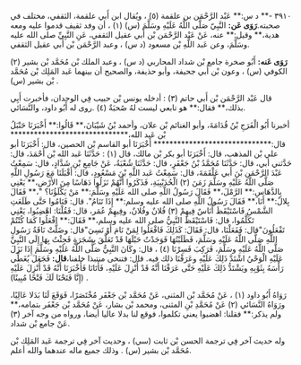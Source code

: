 ٣٩١٠ -** د س:** عَبْد الرَّحْمَن بن علقمة (٥) ، ويُقال ابن أَبي علقمة، الثقفي، مختلف في صحبته.**رَوَى عَن:** النَّبِيّ صَلَّى اللَّهُ عَلَيْهِ وسَلَّمَ (س) (١) ، أن وفد ثقيف قدموا عليه ومعه هدية،** وقيل:** عنه، عَنْ عَبْد الرَّحْمَن بْن أَبي عقيل الثقفي، عَنِ النَّبِيِّ صلى الله عليه وسَلَّمَ، وعن عَبد اللَّهِ بْن مسعود (د س) ، وعبد الرَّحْمَن بْن أَبي عقيل الثقفي.

**رَوَى عَنه:** أَبُو صخرة جامع بْن شداد المحاربي (د س) ، وعبد الملك بْن مُحَمَّد بْن بشير (٢) الكوفي (س) ، وعون بْن أَبي جحيفة، وأبو حذيفة، والصحيح أن بينهما عَبد المَلِك بْن مُحَمَّد بْن بشير (س) .

قال عَبْد الرَّحْمَن بْن أَبي حاتم (٣) : أدخله يونس بْن حبيب فِي الوحدان، فأخبرت أَبِي بذلك،** فقال:** هو تابعي ليست لهُ صُحبَةٌ (٤) .روى له أَبُو داود، والنَّسَائي.

أخبرنا أَبُو الْفَرَجِ بْنُ قُدَامَةَ، وأبو الغنائم بْن علان، وأحمد بْنُ شَيْبَانَ،** قَالُوا:** أَخْبَرَنَا حَنْبَلُ بْن عَبد الله،****************************** قال:****************************** أَخْبَرَنَا أبو القاسم بْن الحصين، قال: أَخْبَرَنَا أبو علي بْن المذهب، قال: أَخْبَرَنَا أبو بكر بْن مالك، قال (١) : حَدَّثَنَا عَبد الله بْن أَحْمَدَ، قال: حَدَّثني أبي، قال: حَدَّثَنَا مُحَمَّدُ بْنُ جَعْفَرٍ، قال: حَدَّثَنَا شُعْبَةُ، عَنْ جَامِعِ بْنِ شَدَّادٍ، قال: سَمِعْتُ عَبْدَ الرَّحْمَنِ بْنَ أَبي عَلْقَمَةَ، قال: سَمِعْتُ عَبد اللَّهِ بْنَ مَسْعُودٍ، قال: أَقْبَلَنَا مَعَ رَسُولِ اللَّهِ صَلَّى اللَّهُ عَلَيْهِ وسَلَّمَ زَمَنَ (٢) الْحُدَيْبِيَةِ، فَذَكَرُوا أَنَّهُمْ نَزَلُوا دَهَاسًا مِنَ الأَرْضِ،** يَعْنِي بِالدَّهَاسِ:** الرَّمْلَ،** فَقَالَ رَسُولُ اللَّهِ صلى الله عَلَيْهِ وسَلَّمَ:** مَنْ يَكْلَؤُنَا؟ "،** فَقَالَ بِلالٌ:** أَنَا،** فَقَالَ رَسُولُ اللَّهِ صلى الله عليه وسلم:** إِذَا تَنَامُ". قال: فَنَامُوا حَتَّى طَلَعَتِ الشَّمْسُ فَاسْتَيْقَظَ أُنَاسٌ فِيهِمْ (٣) فُلانٌ وفُلانٌ، وفِيهِمْ عُمَر، قال: فَقُلْنَا: اهْضِبُوا، يَعْنِي تَكَلَّمُوا، قال: فَاسْتَيْقَظَ النَّبِيُّ صلى الله عليه وسلم،** فَقَالَ:** افْعَلُوا كَمَا كُنْتُمْ تَفْعَلُونَ"قال: فَفَعَلْنَا، قال: فَقَالَ: كَذَلِكَ فَافْعَلُوا لِمَنْ نَامَ أَوْ نَسِيَ"قال: وضَلَّتْ نَاقَةُ رَسُولِ اللَّهِ صَلَّى اللَّهُ عَلَيْهِ وسَلَّمَ، فَطَلَبْتُهَا فَوَجَدْتُ حَبْلَهَا قَدْ تَعَلَّقَ بِشَجَرَةٍ فَجِئْتُ بِهَا إِلَى النَّبِيِّ صَلَّى اللَّهُ عَلَيْهِ وسَلَّمَ، فَرَكِبَ فَسِرْنَا (٤) ، قال: وكَانَ النَّبِيُّ صَلَّى اللَّهُ عَلَيْهِ وسَلَّمَ إِذَا نَزَلَ عَلَيْهِ الْوَحْيُ اشْتَدَّ ذَلِكَ عَلَيْهِ وعَرَفْنَا ذلك فيه. قال: فتنخى منتبذا خلفنا،**قال:** فَجَعَلَ يُغَطِّي رَأْسَهُ بِثَوْبِهِ ويَشْتَدُّ ذَلِكَ عَلَيْهِ حَتَّى عَرَفْنَا أَنَّهُ قَدْ أُنْزِلَ عَلَيْهِ، فَأَتَانَا فَأَخْبَرَنَا أَنَّهُ قَدْ أُنْزِلَ عَلَيْهِ (إِنَّا فَتَحْنَا لَكَ فَتْحًا مُبِينًا) .

رَوَاهُ أَبُو داود (١) ، عَنْ مُحَمَّد بْن المثنى، عَنْ مُحَمَّد بْن جَعْفَر مُخْتَصَرًا، فَوَقَعَ لَنَا بَدَلا عَالِيًا، ورَوَاهُ النَّسَائي (٢) عَنْ مُحَمَّدِ بْنِ المثنى، ومحمد بْن بشار، عَنْ مُحَمَّد بْن جَعْفَر بتمامه،** ولم يذكر:** فقلنا: اهضبوا يعني تكلموا، فوقع لنا بدلا عاليا أيضا، ورواه من وجه آخر (٣) عَنْ جامع بْن شداد.

وله حديث آخر فِي ترجمة الحسن بْن ثابت (سي) ، وحديث آخر فِي ترجمة عَبد المَلِك بْن مُحَمَّد بْن بشير (س) . وذلك جميع ماله عندهما والله أعلم.